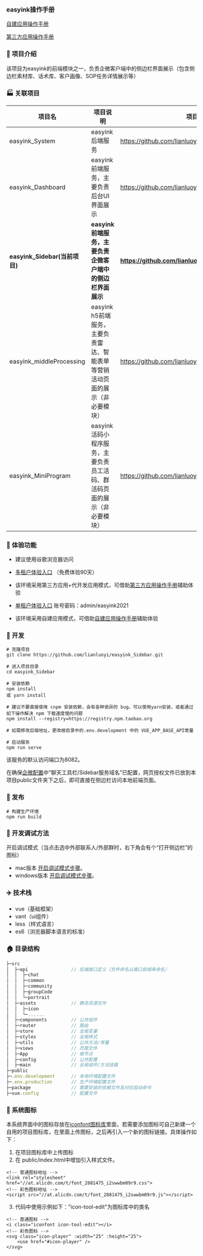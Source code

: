 ### easyink操作手册

[自建应用操作手册](https://www.yuque.com/docs/share/9217b462-a4c2-4d4a-97cb-48eebf800784?#hsf4v)

[第三方应用操作手册](https://www.yuque.com/docs/share/591b5dff-f705-413e-b167-e8ef72d519bf?#O35E2)

### :rocket: 项目介绍
该项目为easyink的前端模块之一，负责企微客户端中的侧边栏界面展示（包含侧边栏素材库、话术库、客户画像、SOP任务详情展示等）

### :factory: 关联项目

| 项目名                          | 项目说明                                                    | 项目地址                                               |
| ------------------------------- | ----------------------------------------------------------- | ------------------------------------------------------ |
| easyink_System                | easyink后端服务                                           | https://github.com/lianluoyi/easyink_System.git      |
| easyink_Dashboard             | easyink前端服务，主要负责后台UI界面展示                   | https://github.com/lianluoyi/easyink_Dashboard.git   |
| **easyink_Sidebar(当前项目)** | **easyink前端服务，主要负责企微客户端中的侧边栏界面展示** | **https://github.com/lianluoyi/easyink_Sidebar.git** |
| easyink_middleProcessing   | easyink h5前端服务，主要负责雷达、智能表单等营销活动页面的展示（非必要模块） | https://github.com/lianluoyi/easyink_middleProcessing |
| easyink_MiniProgram   | easyink 活码小程序服务，主要负责员工活码、群活码页面的展示（非必要模块） | https://github.com/lianluoyi/easyink_MiniProgram |



### :star2: 体验功能

- 建议使用谷歌浏览器访问

- [多租户体验入口](http://www.easyink.net) （免费体验90天）

- 该环境采用第三方应用+代开发应用模式，可借助[第三方应用操作手册](https://www.yuque.com/docs/share/591b5dff-f705-413e-b167-e8ef72d519bf?#O35E2)辅助体验

- [单租户体验入口](http://119.91.63.136:8091)  账号密码：admin/easyink2021

- 该环境采用自建应用模式，可借助[自建应用操作手册](https://www.yuque.com/docs/share/9217b462-a4c2-4d4a-97cb-48eebf800784?#hsf4v)辅助体验

### :checkered_flag: 开发

```
# 克隆项目
git clone https://github.com/lianluoyi/easyink_Sidebar.git

# 进入项目目录
cd easyink_Sidebar

# 安装依赖
npm install
或 yarn install

# 建议不要直接使用 cnpm 安装依赖，会有各种诡异的 bug。可以使用yarn安装，或者通过如下操作解决 npm 下载速度慢的问题
npm install --registry=https://registry.npm.taobao.org

# 如需修改后端地址，更改根目录中的.env.development 中的 VUE_APP_BASE_API常量

# 启动服务
npm run serve
```

该服务的默认访问端口为8082。

在确保[企微配置](http://localhost/#/system/sysSetting/enterpriseWechat)中“聊天工具栏/Sidebar服务域名”已配置，网页授权文件已放到本项目public文件夹下之后，即可直接在侧边栏访问本地前端页面。


### :checkered_flag: 发布
```
# 构建生产环境
npm run build
```

### :round_pushpin: 开发调试方法
开启调试模式（当点击选中外部联系人/外部群时，右下角会有个“打开侧边栏”的图标）

 - mac版本
   [开启调试模式步骤](https://developer.work.weixin.qq.com/document/path/90315#%E4%BC%81%E4%B8%9A%E5%BE%AE%E4%BF%A1mac%E7%89%88%E6%9C%AC%E8%B0%83%E8%AF%95)。
 - windows版本
   [开启调试模式步骤](https://developer.work.weixin.qq.com/document/path/90315#%E4%BC%81%E4%B8%9A%E5%BE%AE%E4%BF%A1windows%E7%89%88%E6%9C%AC%E8%B0%83%E8%AF%95)。



### :airplane: 技术栈
* vue（基础框架）
* vant（ui组件）
* less（样式语言）
* es6（浏览器脚本语言的标准）

### :house: 目录结构

```javascript
├─src
│  ├─api                // 后端接口定义（文件命名以接口前缀来命名）
│  │  ├─chat
│  │  ├─common
│  │  ├─community
│  │  ├─groupCode
│  │  └─portrait
│  ├─assets             // 静态资源文件
│  │  ├─icon
│  │  └─......
│  ├─components         // 公共组件
│  ├─router             // 路由
│  ├─store              // 全局变量
│  ├─styles             // 全局样式
│  ├─utils              // 公共方法/常量
│  ├─views              // 页面文件
│  ├─App                // 根节点
│  ├─config             // 公共配置
│  ├─main               // 全局组件/方法挂载
├─public
├─.env.development      // 本地环境配置文件
├─.env.production       // 生产环境配置文件
├─package               // 需要安装的依赖文件及对应启动命令
├─vue.config            // 配置文件
```

### :art: 系统图标

本系统界面中的图标存放在[iconfont图标库](https://www.iconfont.cn)里面，若需要添加图标可自己新建一个自用的项目图标库，在里面上传图标，之后再引入一个新的图标链接。具体操作如下：

1. 在项目图标库中上传图标
2. 在 public/index.html中增加引入样式文件。

```
<!-- 普通图标地址 -->
<link rel="stylesheet" href="//at.alicdn.com/t/font_2881475_i2swwbm09r9.css">
<!-- 彩色图标地址 -->
<script src="//at.alicdn.com/t/font_2881475_i2swwbm09r9.js"></script>
```

3. 代码中使用示例如下："icon-tool-edit"为图标库中的类名

```
<!-- 普通图标 -->
<i class="iconfont icon-tool-edit"></i>
<!-- 彩色图标 -->
<svg class="icon-player" :width="25" :height="25">
    <use href="#icon-player" />
</svg>
```

